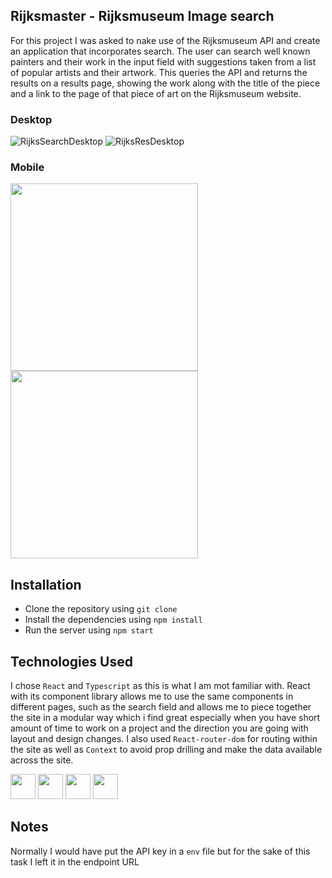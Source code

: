 ## Rijksmaster - Rijksmuseum Image search

For this project I was asked to nake use of the Rijksmuseum API and create an application that incorporates search. The user can search well known painters and their work in the input field with suggestions taken from a list of popular artists and their artwork. This queries the API and returns the results on a results page, showing the work along with the title of the piece and a link to the page of that piece of art on the Rijksmuseum website.

### Desktop
![RijksSearchDesktop](https://github.com/EoghainOB/RijksMuseum/assets/110406695/f1b2d2b6-57b7-4dc6-8631-dc9175bab1ca)
![RijksResDesktop](https://github.com/EoghainOB/RijksMuseum/assets/110406695/efb832b1-4139-499a-9a2d-3d4f7b134eb6)

### Mobile
<img width="300" src="https://github.com/EoghainOB/RijksMuseum/assets/110406695/92a891a7-cb2b-4192-a462-ceff8837ab30">
<img width="300" src="https://github.com/EoghainOB/RijksMuseum/assets/110406695/8f493864-7d7c-4f8a-971a-8f1d36c4d9ab">


## Installation
- Clone the repository using `git clone`
- Install the dependencies using `npm install`
- Run the server using `npm start`

## Technologies Used
I chose `React` and `Typescript` as this is what I am mot familiar with. React with its component library allows me to use the same components in different pages, such as the search field and allows me to piece together the site in a modular way which i find great especially when you have short amount of time to work on a project and the direction you are going with layout and design changes. I also used `React-router-dom` for routing within the site as well as `Context` to avoid prop drilling and make the data available across the site.

<div>
    <img height=40 src="https://cdn.jsdelivr.net/gh/devicons/devicon/icons/javascript/javascript-original.svg"/>
    <img height=40 src="https://cdn.jsdelivr.net/gh/devicons/devicon/icons/typescript/typescript-original.svg"/>
    <img height=40 src="https://cdn.jsdelivr.net/gh/devicons/devicon/icons/nodejs/nodejs-original.svg" />
    <img height=40 src="https://cdn.jsdelivr.net/gh/devicons/devicon/icons/react/react-original.svg" />
</div>

## Notes
Normally I would have put the API key in a `env` file but for the sake of this task I left it in the endpoint URL
